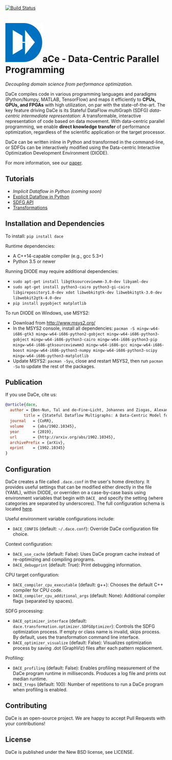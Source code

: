 [![Build Status](https://travis-ci.org/spcl/dace.svg?branch=master)](https://travis-ci.org/spcl/dace)


![D](dace.svg)aCe - Data-Centric Parallel Programming
=====================================================

_Decoupling domain science from performance optimization._

DaCe compiles code in various programming languages and paradigms (Python/Numpy, MATLAB, TensorFlow) and maps it efficiently to **CPUs, GPUs, and FPGAs** with high utilization, on par with the state-of-the-art. The key feature driving DaCe is its Stateful DataFlow multiGraph (SDFG) *data-centric intermediate representation*: A transformable, interactive representation of code based on data movement.
With data-centric parallel programming, we enable **direct knowledge transfer** of performance optimization, regardless of the scientific application or the target processor.

DaCe can be written inline in Python and transformed in the command-line, or SDFGs can be interactively modified using the Data-centric Interactive Optimization Development Environment (DIODE).

For more information, see our [paper](http://www.arxiv.org/abs/1902.10345).

Tutorials
---------

* _Implicit Dataflow in Python (coming soon)_
* [Explicit Dataflow in Python](tutorials/explicit.ipynb)
* [SDFG API](tutorials/sdfg_api.ipynb)
* [Transformations](tutorials/transformations.ipynb)

Installation and Dependencies
-----------------------------

To install: `pip install dace`

Runtime dependencies:
 * A C++14-capable compiler (e.g., gcc 5.3+)
 * Python 3.5 or newer

Running DIODE may require additional dependencies:
 * `sudo apt-get install libgtksourceviewmm-3.0-dev libyaml-dev`
 * `sudo apt-get install python3-cairo python3-gi-cairo libgirepository1.0-dev xdot libwebkitgtk-dev libwebkitgtk-3.0-dev libwebkit2gtk-4.0-dev`
 * `pip install pygobject matplotlib`

To run DIODE on Windows, use MSYS2:
 * Download from http://www.msys2.org/
 * In the MSYS2 console, install all dependencies: `pacman -S mingw-w64-i686-gtk3 mingw-w64-i686-python2-gobject mingw-w64-i686-python3-gobject mingw-w64-i686-python3-cairo mingw-w64-i686-python3-pip mingw-w64-i686-gtksourceviewmm3 mingw-w64-i686-gcc mingw-w64-i686-boost mingw-w64-i686-python3-numpy mingw-w64-i686-python3-scipy mingw-w64-i686-python3-matplotlib`
 * Update MSYS2: `pacman -Syu`, close and restart MSYS2, then run `pacman -Su` to update the rest of the packages.

Publication
-----------

If you use DaCe, cite us:
```bibtex
@article{dace,
  author = {Ben-Nun, Tal and de~Fine~Licht, Johannes and Ziogas, Alexandros Nikolaos and Schneider, Timo and Hoefler, Torsten},
        title = {Stateful Dataflow Multigraphs: A Data-Centric Model for High-Performance Parallel Programs},
  journal   = {CoRR},
  volume    = {abs/1902.10345},
  year      = {2019},
  url       = {http://arxiv.org/abs/1902.10345},
  archivePrefix = {arXiv},
  eprint    = {1902.10345}
}
```

Configuration
-------------

DaCe creates a file called `.dace.conf` in the user's home directory. It provides useful settings that can be modified either directly in the file (YAML), within DIODE, or overriden on a case-by-case basis using environment variables that begin with `DACE_` and specify the setting (where categories are separated by underscores). The full configuration schema is located [here](dace/config_schema.yml).

Useful environment variable configurations include:

* `DACE_CONFIG` (default: `~/.dace.conf`): Override DaCe configuration file choice.

Context configuration:
 * `DACE_use_cache` (default: False): Uses DaCe program cache instead of re-optimizing and compiling programs.
 * `DACE_debugprint` (default: True): Print debugging information.
 
CPU target configuration:
 * `DACE_compiler_cpu_executable` (default: g++): Chooses the default C++ compiler for CPU code.
 * `DACE_compiler_cpu_additional_args` (default: None): Additional compiler flags (separated by spaces).
  
SDFG processing:
 * `DACE_optimizer_interface` (default: `dace.transformation.optimizer.SDFGOptimizer`): Controls the SDFG optimization process. If empty or class name is invalid, skips process. By default, uses the transformation command line interface.
 * `DACE_optimizer_visualize` (default: False): Visualizes optimization process by saving .dot (GraphViz) files after each pattern replacement.
 
Profiling:
 * `DACE_profiling` (default: False): Enables profiling measurement of the DaCe program runtime in milliseconds. Produces a log file and prints out median runtime.
 * `DACE_treps` (default: 100): Number of repetitions to run a DaCe program when profiling is enabled.
 

Contributing
------------
DaCe is an open-source project. We are happy to accept Pull Requests with your contributions!

License
-------
DaCe is published under the New BSD license, see LICENSE.

